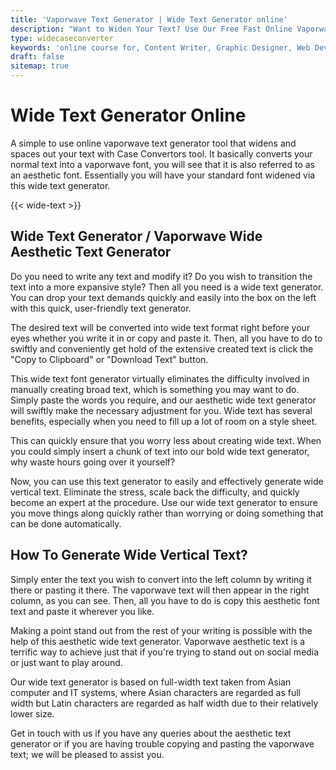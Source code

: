 ```yaml
---
title: 'Vaporwave Text Generator | Wide Text Generator online'
description: "Want to Widen Your Text? Use Our Free Fast Online Vaporwave Text Generator to Convert Your Standard Text Into an Aesthetic Font Case Convertors online tool. wide text generator"
type: widecaseconverter
keywords: 'online course for, Content Writer, Graphic Designer, Web Developer, Software Engineer, Frontend Developer graphic designer, UI designer, digital marketing'
draft: false
sitemap: true
---
```


# Wide Text Generator Online

A simple to use online vaporwave text generator tool that widens and spaces out your text with Case Convertors tool. It basically converts your normal text into a vaporwave font, you will see that it is also referred to as an aesthetic font. Essentially you will have your standard font widened via this wide text generator.



{{< wide-text >}}

## Wide Text Generator / Vaporwave Wide Aesthetic Text Generator 

Do you need to write any text and modify it? Do you wish to transition the text into a more expansive style? Then all you need is a wide text generator. You can drop your text demands quickly and easily into the box on the left with this quick, user-friendly text generator. 

The desired text will be converted into wide text format right before your eyes whether you write it in or copy and paste it. Then, all you have to do to swiftly and conveniently get hold of the extensive created text is click the "Copy to Clipboard" or "Download Text" button. 

This wide text font generator virtually eliminates the difficulty involved in manually creating broad text, which is something you may want to do. Simply paste the words you require, and our aesthetic wide text generator will swiftly make the necessary adjustment for you. Wide text has several benefits, especially when you need to fill up a lot of room on a style sheet.

This can quickly ensure that you worry less about creating wide text. When you could simply insert a chunk of text into our bold wide text generator, why waste hours going over it yourself?

Now, you can use this text generator to easily and effectively generate wide vertical text. Eliminate the stress, scale back the difficulty, and quickly become an expert at the procedure. Use our wide text generator to ensure you move things along quickly rather than worrying or doing something that can be done automatically.

## How To Generate Wide Vertical Text?
Simply enter the text you wish to convert into the left column by writing it there or pasting it there. The vaporwave text will then appear in the right column, as you can see. Then, all you have to do is copy this aesthetic font text and paste it wherever you like.

Making a point stand out from the rest of your writing is possible with the help of this aesthetic wide text generator. Vaporwave aesthetic text is a terrific way to achieve just that if you're trying to stand out on social media or just want to play around.

Our wide text generator is based on full-width text taken from Asian computer and IT systems, where Asian characters are regarded as full width but Latin characters are regarded as half width due to their relatively lower size.

Get in touch with us if you have any queries about the aesthetic text generator or if you are having trouble copying and pasting the vaporwave text; we will be pleased to assist you.

